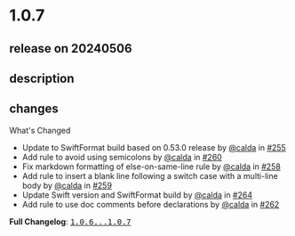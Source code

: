 # 1.0.7

## release on 20240506
## description
## changes
What's Changed

* Update to SwiftFormat build based on 0.53.0 release by <a class="user-mention notranslate" data-hovercard-type="user" data-hovercard-url="/users/calda/hovercard" data-octo-click="hovercard-link-click" data-octo-dimensions="link_type:self" href="https://github.com/calda">@calda</a> in <a class="issue-link js-issue-link" data-error-text="Failed to load title" data-id="2087209170" data-permission-text="Title is private" data-url="https://github.com/airbnb/swift/issues/255" data-hovercard-type="pull_request" data-hovercard-url="/airbnb/swift/pull/255/hovercard" href="https://github.com/airbnb/swift/pull/255">#255</a>
* Add rule to avoid using semicolons by <a class="user-mention notranslate" data-hovercard-type="user" data-hovercard-url="/users/calda/hovercard" data-octo-click="hovercard-link-click" data-octo-dimensions="link_type:self" href="https://github.com/calda">@calda</a> in <a class="issue-link js-issue-link" data-error-text="Failed to load title" data-id="2113805112" data-permission-text="Title is private" data-url="https://github.com/airbnb/swift/issues/260" data-hovercard-type="pull_request" data-hovercard-url="/airbnb/swift/pull/260/hovercard" href="https://github.com/airbnb/swift/pull/260">#260</a>
* Fix markdown formatting of else-on-same-line rule by <a class="user-mention notranslate" data-hovercard-type="user" data-hovercard-url="/users/calda/hovercard" data-octo-click="hovercard-link-click" data-octo-dimensions="link_type:self" href="https://github.com/calda">@calda</a> in <a class="issue-link js-issue-link" data-error-text="Failed to load title" data-id="2113041965" data-permission-text="Title is private" data-url="https://github.com/airbnb/swift/issues/258" data-hovercard-type="pull_request" data-hovercard-url="/airbnb/swift/pull/258/hovercard" href="https://github.com/airbnb/swift/pull/258">#258</a>
* Add rule to insert a blank line following a switch case with a multi-line body by <a class="user-mention notranslate" data-hovercard-type="user" data-hovercard-url="/users/calda/hovercard" data-octo-click="hovercard-link-click" data-octo-dimensions="link_type:self" href="https://github.com/calda">@calda</a> in <a class="issue-link js-issue-link" data-error-text="Failed to load title" data-id="2113764449" data-permission-text="Title is private" data-url="https://github.com/airbnb/swift/issues/259" data-hovercard-type="pull_request" data-hovercard-url="/airbnb/swift/pull/259/hovercard" href="https://github.com/airbnb/swift/pull/259">#259</a>
* Update Swift version and SwiftFormat build by <a class="user-mention notranslate" data-hovercard-type="user" data-hovercard-url="/users/calda/hovercard" data-octo-click="hovercard-link-click" data-octo-dimensions="link_type:self" href="https://github.com/calda">@calda</a> in <a class="issue-link js-issue-link" data-error-text="Failed to load title" data-id="2203348485" data-permission-text="Title is private" data-url="https://github.com/airbnb/swift/issues/264" data-hovercard-type="pull_request" data-hovercard-url="/airbnb/swift/pull/264/hovercard" href="https://github.com/airbnb/swift/pull/264">#264</a>
* Add rule to use doc comments before declarations by <a class="user-mention notranslate" data-hovercard-type="user" data-hovercard-url="/users/calda/hovercard" data-octo-click="hovercard-link-click" data-octo-dimensions="link_type:self" href="https://github.com/calda">@calda</a> in <a class="issue-link js-issue-link" data-error-text="Failed to load title" data-id="2184963449" data-permission-text="Title is private" data-url="https://github.com/airbnb/swift/issues/262" data-hovercard-type="pull_request" data-hovercard-url="/airbnb/swift/pull/262/hovercard" href="https://github.com/airbnb/swift/pull/262">#262</a>

<strong>Full Changelog</strong>: <a class="commit-link" href="https://github.com/airbnb/swift/compare/1.0.6...1.0.7"><tt>1.0.6...1.0.7</tt></a>

